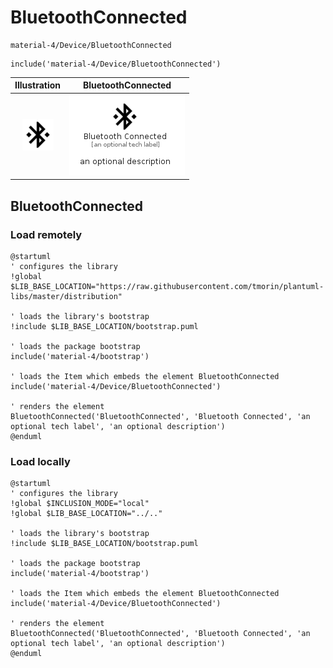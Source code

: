 # BluetoothConnected


```text
material-4/Device/BluetoothConnected
```

```text
include('material-4/Device/BluetoothConnected')
```



| Illustration | BluetoothConnected |
| :---: | :---: |
| ![illustration for Illustration](../../material-4/Device/BluetoothConnected.png) | ![illustration for BluetoothConnected](../../material-4/Device/BluetoothConnected.Local.png) |




## BluetoothConnected

### Load remotely
```plantuml
@startuml
' configures the library
!global $LIB_BASE_LOCATION="https://raw.githubusercontent.com/tmorin/plantuml-libs/master/distribution"

' loads the library's bootstrap
!include $LIB_BASE_LOCATION/bootstrap.puml

' loads the package bootstrap
include('material-4/bootstrap')

' loads the Item which embeds the element BluetoothConnected
include('material-4/Device/BluetoothConnected')

' renders the element
BluetoothConnected('BluetoothConnected', 'Bluetooth Connected', 'an optional tech label', 'an optional description')
@enduml
```

### Load locally
```plantuml
@startuml
' configures the library
!global $INCLUSION_MODE="local"
!global $LIB_BASE_LOCATION="../.."

' loads the library's bootstrap
!include $LIB_BASE_LOCATION/bootstrap.puml

' loads the package bootstrap
include('material-4/bootstrap')

' loads the Item which embeds the element BluetoothConnected
include('material-4/Device/BluetoothConnected')

' renders the element
BluetoothConnected('BluetoothConnected', 'Bluetooth Connected', 'an optional tech label', 'an optional description')
@enduml
```

